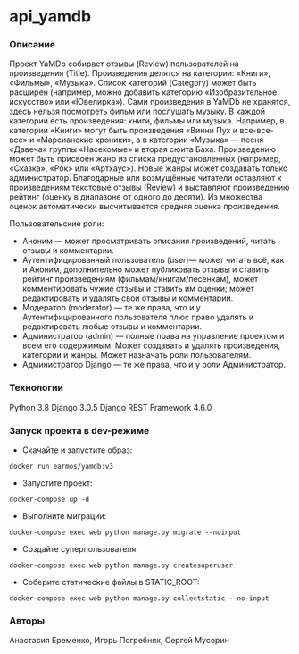 ﻿# api_yamdb
### Описание
Проект YaMDb собирает отзывы (Review) пользователей на произведения (Title). Произведения делятся на категории: «Книги», «Фильмы», «Музыка». Список категорий (Category) может быть расширен (например, можно добавить категорию «Изобразительное искусство» или «Ювелирка»).
Сами произведения в YaMDb не хранятся, здесь нельзя посмотреть фильм или послушать музыку.
В каждой категории есть произведения: книги, фильмы или музыка. Например, в категории «Книги» могут быть произведения «Винни Пух и все-все-все» и «Марсианские хроники», а в категории «Музыка» — песня «Давеча» группы «Насекомые» и вторая сюита Баха. Произведению может быть присвоен жанр из списка предустановленных (например, «Сказка», «Рок» или «Артхаус»). Новые жанры может создавать только администратор.
Благодарные или возмущённые читатели оставляют к произведениям текстовые отзывы (Review) и выставляют произведению рейтинг (оценку в диапазоне от одного до десяти). Из множества оценок автоматически высчитывается средняя оценка произведения.

Пользовательские роли:
- Аноним — может просматривать описания произведений, читать отзывы и комментарии.
- Аутентифицированный пользователь (user)— может читать всё, как и Аноним, дополнительно может публиковать отзывы и ставить рейтинг произведениям (фильмам/книгам/песенкам), может комментировать чужие отзывы и ставить им оценки; может редактировать и удалять свои отзывы и комментарии.
- Модератор (moderator) — те же права, что и у Аутентифицированного пользователя плюс право удалять и редактировать любые отзывы и комментарии.
- Администратор (admin) — полные права на управление проектом и всем его содержимым. Может создавать и удалять произведения, категории и жанры. Может назначать роли пользователям.
- Администратор Django — те же права, что и у роли Администратор.
### Технологии
Python 3.8
Django 3.0.5
Django REST Framework 4.6.0
### Запуск проекта в dev-режиме
- Скачайте и запустите образ:
```
docker run earmos/yamdb:v3
``` 
- Запустите проект:
```
docker-compose up -d
```
- Выполните миграции:
```
docker-compose exec web python manage.py migrate --noinput
```
- Создайте суперпользователя:
```
docker-compose exec web python manage.py createsuperuser
```
- Соберите статические файлы в STATIC_ROOT:
```
docker-compose exec web python manage.py collectstatic --no-input 
```
### Авторы
Анастасия Еременко, Игорь Погребняк, Сергей Мусорин 
